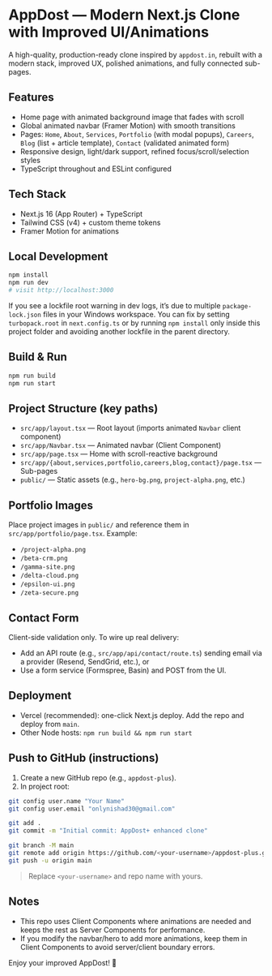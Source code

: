 # AppDost — Modern Next.js Clone with Improved UI/Animations

A high-quality, production-ready clone inspired by `appdost.in`, rebuilt with a modern stack, improved UX, polished animations, and fully connected sub-pages.

## Features
- Home page with animated background image that fades with scroll
- Global animated navbar (Framer Motion) with smooth transitions
- Pages: `Home`, `About`, `Services`, `Portfolio` (with modal popups), `Careers`, `Blog` (list + article template), `Contact` (validated animated form)
- Responsive design, light/dark support, refined focus/scroll/selection styles
- TypeScript throughout and ESLint configured

## Tech Stack
- Next.js 16 (App Router) + TypeScript
- Tailwind CSS (v4) + custom theme tokens
- Framer Motion for animations

## Local Development
```bash
npm install
npm run dev
# visit http://localhost:3000
```

If you see a lockfile root warning in dev logs, it’s due to multiple `package-lock.json` files in your Windows workspace. You can fix by setting `turbopack.root` in `next.config.ts` or by running `npm install` only inside this project folder and avoiding another lockfile in the parent directory.

## Build & Run
```bash
npm run build
npm run start
```

## Project Structure (key paths)
- `src/app/layout.tsx` — Root layout (imports animated `Navbar` client component)
- `src/app/Navbar.tsx` — Animated navbar (Client Component)
- `src/app/page.tsx` — Home with scroll-reactive background
- `src/app/{about,services,portfolio,careers,blog,contact}/page.tsx` — Sub-pages
- `public/` — Static assets (e.g., `hero-bg.png`, `project-alpha.png`, etc.)

## Portfolio Images
Place project images in `public/` and reference them in `src/app/portfolio/page.tsx`. Example:
- `/project-alpha.png`
- `/beta-crm.png`
- `/gamma-site.png`
- `/delta-cloud.png`
- `/epsilon-ui.png`
- `/zeta-secure.png`

## Contact Form
Client-side validation only. To wire up real delivery:
- Add an API route (e.g., `src/app/api/contact/route.ts`) sending email via a provider (Resend, SendGrid, etc.), or
- Use a form service (Formspree, Basin) and POST from the UI.

## Deployment
- Vercel (recommended): one-click Next.js deploy. Add the repo and deploy from `main`.
- Other Node hosts: `npm run build && npm run start`

## Push to GitHub (instructions)
1. Create a new GitHub repo (e.g., `appdost-plus`).
2. In project root:
```bash
git config user.name "Your Name"
git config user.email "onlynishad30@gmail.com"

git add .
git commit -m "Initial commit: AppDost+ enhanced clone"

git branch -M main
git remote add origin https://github.com/<your-username>/appdost-plus.git
git push -u origin main
```
> Replace `<your-username>` and repo name with yours.

## Notes
- This repo uses Client Components where animations are needed and keeps the rest as Server Components for performance.
- If you modify the navbar/hero to add more animations, keep them in Client Components to avoid server/client boundary errors.

Enjoy your improved AppDost! 🎉
